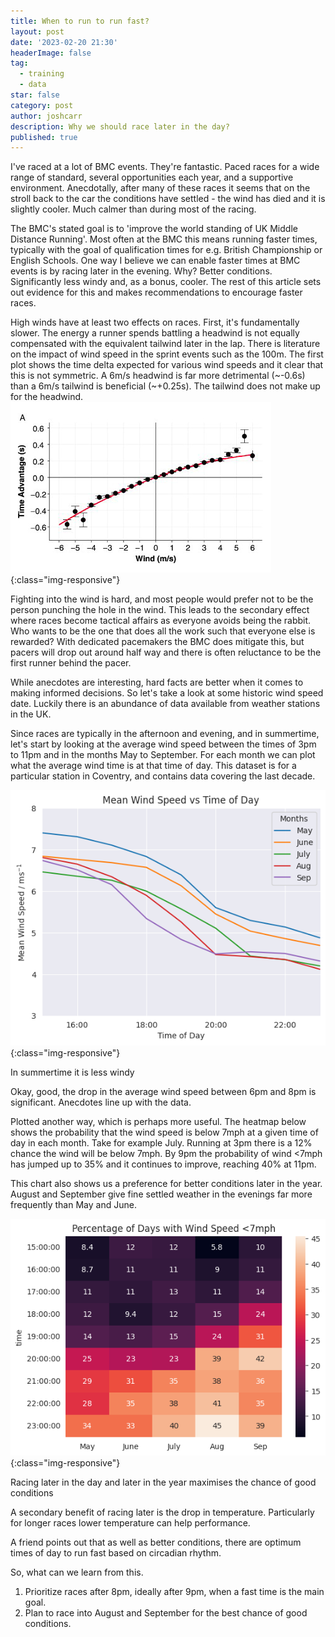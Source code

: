```yaml
---
title: When to run to run fast? 
layout: post
date: '2023-02-20 21:30'
headerImage: false
tag:
  - training
  - data
star: false
category: post
author: joshcarr
description: Why we should race later in the day?
published: true
---
```

I've raced at a lot of BMC events. They're fantastic. Paced races for a wide range of standard, several opportunities each year, and a supportive environment. Anecdotally, after many of these races it seems that on the stroll back to the car the conditions have settled - the wind has died and it is slightly cooler. Much calmer than during most of the racing. 

The BMC's stated goal is to 'improve the world standing of UK Middle Distance Running'. Most often at the BMC this means running faster times, typically with the goal of qualification times for e.g. British Championship or English Schools. One way I believe we can enable faster times at BMC events is by racing later in the evening. Why? Better conditions. Significantly less windy and, as a bonus, cooler. The rest of this article sets out evidence for this and makes recommendations to encourage faster races. 

High winds have at least two effects on races. First, it's fundamentally slower. The energy a runner spends battling a headwind is not equally compensated with the equivalent tailwind later in the lap. There is literature on the impact of wind speed in the sprint events such as the 100m. The first plot shows the time delta expected for various wind speeds and it clear that this is not symmetric. A 6m/s headwind is far more detrimental (~-0.6s) than a 6m/s tailwind is beneficial (~+0.25s). The tailwind does not make up for the headwind. 
![Racing Time](/assets/images/racingtime/headwind.png){:class="img-responsive"}

Fighting into the wind is hard, and most people would prefer not to be the person punching the hole in the wind. This leads to the secondary effect where races become tactical affairs as everyone avoids being the rabbit. Who wants to be the one that does all the work such that everyone else is rewarded? With dedicated pacemakers the BMC does mitigate this, but pacers will drop out around half way and there is often reluctance to be the first runner behind the pacer. 

While anecdotes are interesting, hard facts are better when it comes to making informed decisions. So let's take a look at some historic wind speed date. Luckily there is an abundance of data available from weather stations in the UK.

Since races are typically in the afternoon and evening, and in summertime, let's start by looking at the average wind speed between the times of 3pm to 11pm and in the months May to September. For each month we can plot what the average wind time is at that time of day. This dataset is for a particular station in Coventry, and contains data covering the last decade. 

![Racing Time](/assets/images/racingtime/CoventryWind.png){:class="img-responsive"}
<figcaption>In summertime it is less windy</figcaption>

Okay, good, the drop in the average wind speed between 6pm and 8pm is significant. Anecdotes line up with the data.

Plotted another way, which is perhaps more useful. The heatmap below shows the probability that the wind speed is below 7mph at a given time of day in each month. Take for example July. Running at 3pm there is a 12% chance the wind will be below 7mph. By 9pm the probability of wind <7mph has jumped up to 35% and it continues to improve, reaching 40% at 11pm. 

This chart also shows us a preference for better conditions later in the year. August and September give fine settled weather in the evenings far more frequently than May and June. 

![Heatmap](/assets/images/racingtime/heatmap.png){:class="img-responsive"}
<figcaption>Racing later in the day and later in the year maximises the chance of good conditions</figcaption>

A secondary benefit of racing later is the drop in temperature. Particularly for longer races lower temperature can help performance. 

A friend points out that as well as better conditions, there are optimum times of day to run fast based on circadian rhythm. 

So, what can we learn from this. 
1. Prioritize races after 8pm, ideally after 9pm, when a fast time is the main goal.
2. Plan to race into August and September for the best chance of good conditions.